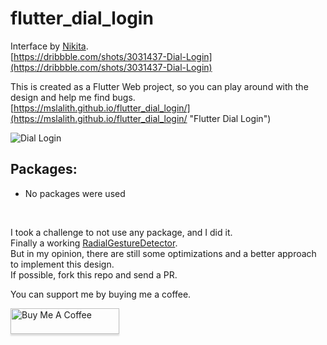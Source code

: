 # flutter_dial_login

Interface by [Nikita](https://dribbble.com/nktshshkn).<br>
[https://dribbble.com/shots/3031437-Dial-Login](https://dribbble.com/shots/3031437-Dial-Login)

This is created as a Flutter Web project, so you can play around with the design and help me find bugs.<br>
[https://mslalith.github.io/flutter_dial_login/](https://mslalith.github.io/flutter_dial_login/ "Flutter Dial Login")

![Dial Login](https://github.com/mslalith/flutter_dial_login/blob/master/example/login.gif)

## Packages:

- No packages were used

<br>

I took a challenge to not use any package, and I did it.<br>
Finally a working [RadialGestureDetector](https://github.com/mslalith/flutter_dial_login/blob/master/lib/widgets/radial_gesture_detector.dart).<br>
But in my opinion, there are still some optimizations and a better approach to implement this design.<br>
If possible, fork this repo and send a PR.

You can support me by buying me a coffee.

<a href="https://www.buymeacoffee.com/msLalith" target="_blank"><img src="https://www.buymeacoffee.com/assets/img/custom_images/orange_img.png" alt="Buy Me A Coffee" style="height: 41px !important;width: 174px !important;box-shadow: 0px 3px 2px 0px rgba(190, 190, 190, 0.5) !important;-webkit-box-shadow: 0px 3px 2px 0px rgba(190, 190, 190, 0.5) !important;" ></a>
